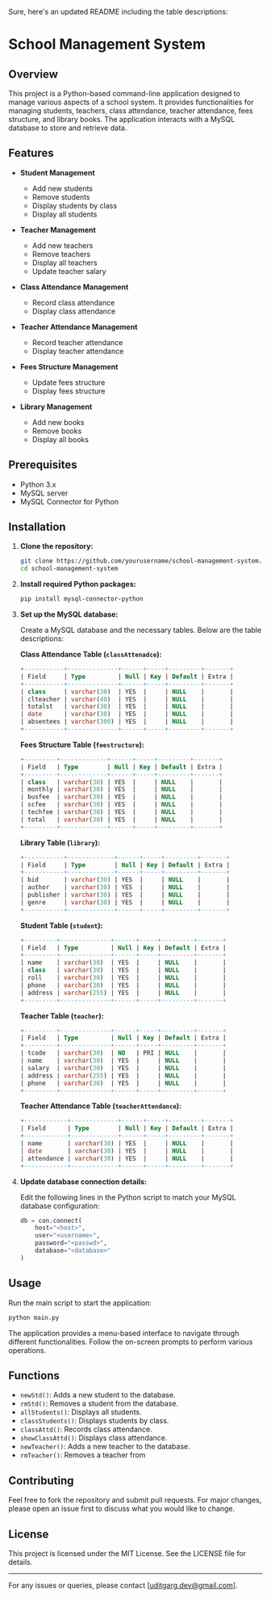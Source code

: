 Sure, here's an updated README including the table descriptions:

# School Management System

## Overview

This project is a Python-based command-line application designed to manage various aspects of a school system. It provides functionalities for managing students, teachers, class attendance, teacher attendance, fees structure, and library books. The application interacts with a MySQL database to store and retrieve data.

## Features

- **Student Management**
  - Add new students
  - Remove students
  - Display students by class
  - Display all students

- **Teacher Management**
  - Add new teachers
  - Remove teachers
  - Display all teachers
  - Update teacher salary

- **Class Attendance Management**
  - Record class attendance
  - Display class attendance

- **Teacher Attendance Management**
  - Record teacher attendance
  - Display teacher attendance

- **Fees Structure Management**
  - Update fees structure
  - Display fees structure

- **Library Management**
  - Add new books
  - Remove books
  - Display all books

## Prerequisites

- Python 3.x
- MySQL server
- MySQL Connector for Python

## Installation

1. **Clone the repository:**

    ```sh
    git clone https://github.com/yourusername/school-management-system.git
    cd school-management-system
    ```

2. **Install required Python packages:**

    ```sh
    pip install mysql-connector-python
    ```

3. **Set up the MySQL database:**

    Create a MySQL database and the necessary tables. Below are the table descriptions:

    **Class Attendance Table (`classAttenadce`):**
    
    ```sql
    +-----------+--------------+------+-----+---------+-------+
    | Field     | Type         | Null | Key | Default | Extra |
    +-----------+--------------+------+-----+---------+-------+
    | class     | varchar(30)  | YES  |     | NULL    |       |
    | clteacher | varchar(40)  | YES  |     | NULL    |       |
    | totalst   | varchar(30)  | YES  |     | NULL    |       |
    | date      | varchar(30)  | YES  |     | NULL    |       |
    | absentees | varchar(300) | YES  |     | NULL    |       |
    +-----------+--------------+------+-----+---------+-------+
    ```

    **Fees Structure Table (`feestructure`):**

    ```sql
    +---------+-------------+------+-----+---------+-------+
    | Field   | Type        | Null | Key | Default | Extra |
    +---------+-------------+------+-----+---------+-------+
    | class   | varchar(30) | YES  |     | NULL    |       |
    | monthly | varchar(30) | YES  |     | NULL    |       |
    | busfee  | varchar(30) | YES  |     | NULL    |       |
    | scfee   | varchar(30) | YES  |     | NULL    |       |
    | techfee | varchar(30) | YES  |     | NULL    |       |
    | total   | varchar(30) | YES  |     | NULL    |       |
    +---------+-------------+------+-----+---------+-------+
    ```

    **Library Table (`library`):**

    ```sql
    +-----------+-------------+------+-----+---------+-------+
    | Field     | Type        | Null | Key | Default | Extra |
    +-----------+-------------+------+-----+---------+-------+
    | bid       | varchar(30) | YES  |     | NULL    |       |
    | author    | varchar(30) | YES  |     | NULL    |       |
    | publisher | varchar(30) | YES  |     | NULL    |       |
    | genre     | varchar(30) | YES  |     | NULL    |       |
    +-----------+-------------+------+-----+---------+-------+
    ```

    **Student Table (`student`):**

    ```sql
    +---------+--------------+------+-----+---------+-------+
    | Field   | Type         | Null | Key | Default | Extra |
    +---------+--------------+------+-----+---------+-------+
    | name    | varchar(30)  | YES  |     | NULL    |       |
    | class   | varchar(30)  | YES  |     | NULL    |       |
    | roll    | varchar(30)  | YES  |     | NULL    |       |
    | phone   | varchar(30)  | YES  |     | NULL    |       |
    | address | varchar(255) | YES  |     | NULL    |       |
    +---------+--------------+------+-----+---------+-------+
    ```

    **Teacher Table (`teacher`):**

    ```sql
    +---------+--------------+------+-----+---------+-------+
    | Field   | Type         | Null | Key | Default | Extra |
    +---------+--------------+------+-----+---------+-------+
    | tcode   | varchar(30)  | NO   | PRI | NULL    |       |
    | name    | varchar(30)  | YES  |     | NULL    |       |
    | salary  | varchar(30)  | YES  |     | NULL    |       |
    | address | varchar(255) | YES  |     | NULL    |       |
    | phone   | varchar(30)  | YES  |     | NULL    |       |
    +---------+--------------+------+-----+---------+-------+
    ```

    **Teacher Attendance Table (`teacherAttendance`):**

    ```sql
    +------------+-------------+------+-----+---------+-------+
    | Field      | Type        | Null | Key | Default | Extra |
    +------------+-------------+------+-----+---------+-------+
    | name       | varchar(30) | YES  |     | NULL    |       |
    | date       | varchar(30) | YES  |     | NULL    |       |
    | attendance | varchar(30) | YES  |     | NULL    |       |
    +------------+-------------+------+-----+---------+-------+
    ```

4. **Update database connection details:**

    Edit the following lines in the Python script to match your MySQL database configuration:

    ```python
    db = con.connect(
        host="<host>",
        user="<username>",
        password="<passwd>",
        database="<database>"
    )
    ```

## Usage

Run the main script to start the application:

```sh
python main.py
```

The application provides a menu-based interface to navigate through different functionalities. Follow the on-screen prompts to perform various operations.

## Functions

- `newStd()`: Adds a new student to the database.
- `rmStd()`: Removes a student from the database.
- `allStudents()`: Displays all students.
- `classStudents()`: Displays students by class.
- `classAttd()`: Records class attendance.
- `showClassAttd()`: Displays class attendance.
- `newTeacher()`: Adds a new teacher to the database.
- `rmTeacher()`: Removes a teacher from


## Contributing

Feel free to fork the repository and submit pull requests. For major changes, please open an issue first to discuss what you would like to change.

## License

This project is licensed under the MIT License. See the LICENSE file for details.

---

For any issues or queries, please contact [uditgarg.dev@gmail.com].